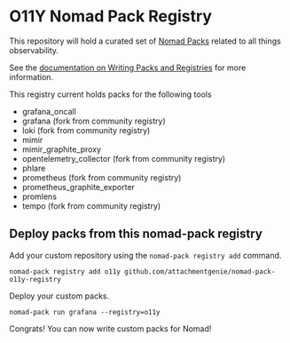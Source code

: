 # O11Y Nomad Pack Registry

This repository will hold a curated set of [Nomad Packs](https://github.com/hashicorp/nomad-pack) related to all things observability. 

See the [documentation on Writing Packs and Registries](https://github.com/hashicorp/nomad-pack/blob/main/docs/writing-packs.md) for more information.

This registry current holds packs for the following tools

* grafana_oncall
* grafana (fork from community registry)
* loki (fork from community registry)
* mimir
* mimir_graphite_proxy
* opentelemetry_collector (fork from community registry)
* phlare
* prometheus (fork from community registry)
* prometheus_graphite_exporter
* promlens
* tempo (fork from community registry)

## Deploy packs from this nomad-pack registry

Add your custom repository using the `nomad-pack registry add` command.

```
nomad-pack registry add o11y github.com/attachmentgenie/nomad-pack-o11y-registry
```

Deploy your custom packs.

```
nomad-pack run grafana --registry=o11y
```

Congrats! You can now write custom packs for Nomad!